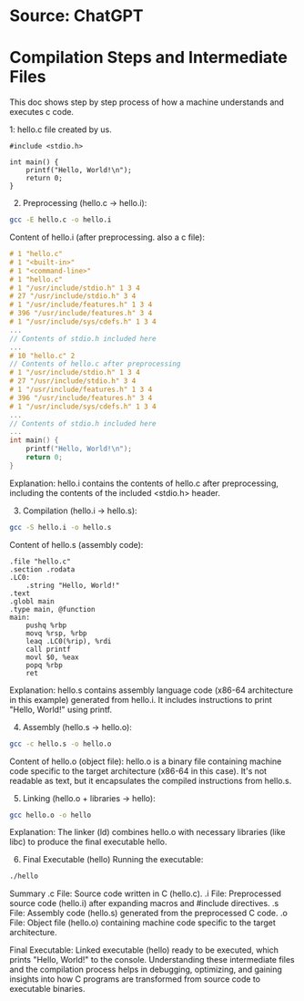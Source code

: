 # Source: ChatGPT

# Compilation Steps and Intermediate Files

This doc shows step by step process of how a machine understands and executes c code.

1: hello.c file created by us.

```
#include <stdio.h>

int main() {
    printf("Hello, World!\n");
    return 0;
}
```

2. Preprocessing (hello.c → hello.i):

```bash
gcc -E hello.c -o hello.i
```

Content of hello.i (after preprocessing. also a c file):

```c
# 1 "hello.c"
# 1 "<built-in>"
# 1 "<command-line>"
# 1 "hello.c"
# 1 "/usr/include/stdio.h" 1 3 4
# 27 "/usr/include/stdio.h" 3 4
# 1 "/usr/include/features.h" 1 3 4
# 396 "/usr/include/features.h" 3 4
# 1 "/usr/include/sys/cdefs.h" 1 3 4
...
// Contents of stdio.h included here
...
# 10 "hello.c" 2
// Contents of hello.c after preprocessing
# 1 "/usr/include/stdio.h" 1 3 4
# 27 "/usr/include/stdio.h" 3 4
# 1 "/usr/include/features.h" 1 3 4
# 396 "/usr/include/features.h" 3 4
# 1 "/usr/include/sys/cdefs.h" 1 3 4
...
// Contents of stdio.h included here
...
int main() {
    printf("Hello, World!\n");
    return 0;
}
```

Explanation: hello.i contains the contents of hello.c after preprocessing, including the contents of the included <stdio.h> header.

3. Compilation (hello.i → hello.s):

```bash
gcc -S hello.i -o hello.s
```

Content of hello.s (assembly code):

```assembly
.file "hello.c"
.section .rodata
.LC0:
    .string "Hello, World!"
.text
.globl main
.type main, @function
main:
    pushq %rbp
    movq %rsp, %rbp
    leaq .LC0(%rip), %rdi
    call printf
    movl $0, %eax
    popq %rbp
    ret
```

Explanation: hello.s contains assembly language code (x86-64 architecture in this example) generated from hello.i. It includes instructions to print "Hello, World!" using printf.

4. Assembly (hello.s → hello.o):

```bash
gcc -c hello.s -o hello.o
```

Content of hello.o (object file):
hello.o is a binary file containing machine code specific to the target architecture (x86-64 in this case). It's not readable as text, but it encapsulates the compiled instructions from hello.s.

5. Linking (hello.o + libraries → hello):

```bash
gcc hello.o -o hello
```

Explanation: The linker (ld) combines hello.o with necessary libraries (like libc) to produce the final executable hello.

6. Final Executable (hello)
   Running the executable:

```bash
./hello
```

Summary
.c File: Source code written in C (hello.c).
.i File: Preprocessed source code (hello.i) after expanding macros and #include directives.
.s File: Assembly code (hello.s) generated from the preprocessed C code.
.o File: Object file (hello.o) containing machine code specific to the target architecture.

Final Executable: Linked executable (hello) ready to be executed, which prints "Hello, World!" to the console.
Understanding these intermediate files and the compilation process helps in debugging, optimizing, and gaining insights into how C programs are transformed from source code to executable binaries.
